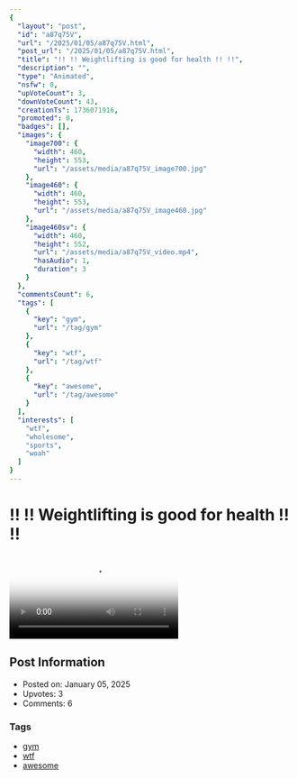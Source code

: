 ```yaml
---
{
  "layout": "post",
  "id": "a87q75V",
  "url": "/2025/01/05/a87q75V.html",
  "post_url": "/2025/01/05/a87q75V.html",
  "title": "!! !! Weightlifting is good for health !! !!",
  "description": "",
  "type": "Animated",
  "nsfw": 0,
  "upVoteCount": 3,
  "downVoteCount": 43,
  "creationTs": 1736071916,
  "promoted": 0,
  "badges": [],
  "images": {
    "image700": {
      "width": 460,
      "height": 553,
      "url": "/assets/media/a87q75V_image700.jpg"
    },
    "image460": {
      "width": 460,
      "height": 553,
      "url": "/assets/media/a87q75V_image460.jpg"
    },
    "image460sv": {
      "width": 460,
      "height": 552,
      "url": "/assets/media/a87q75V_video.mp4",
      "hasAudio": 1,
      "duration": 3
    }
  },
  "commentsCount": 6,
  "tags": [
    {
      "key": "gym",
      "url": "/tag/gym"
    },
    {
      "key": "wtf",
      "url": "/tag/wtf"
    },
    {
      "key": "awesome",
      "url": "/tag/awesome"
    }
  ],
  "interests": [
    "wtf",
    "wholesome",
    "sports",
    "woah"
  ]
}
---
```


# !! !! Weightlifting is good for health !! !!

<video controls playsinline loop poster="/assets/media/a87q75V_image460.jpg">
  <source src="/assets/media/a87q75V_video.mp4" type="video/mp4">
  Your browser does not support the video tag.
</video>

## Post Information

- Posted on: January 05, 2025
- Upvotes: 3
- Comments: 6

### Tags

- [gym](/tag/gym)
- [wtf](/tag/wtf)
- [awesome](/tag/awesome)
